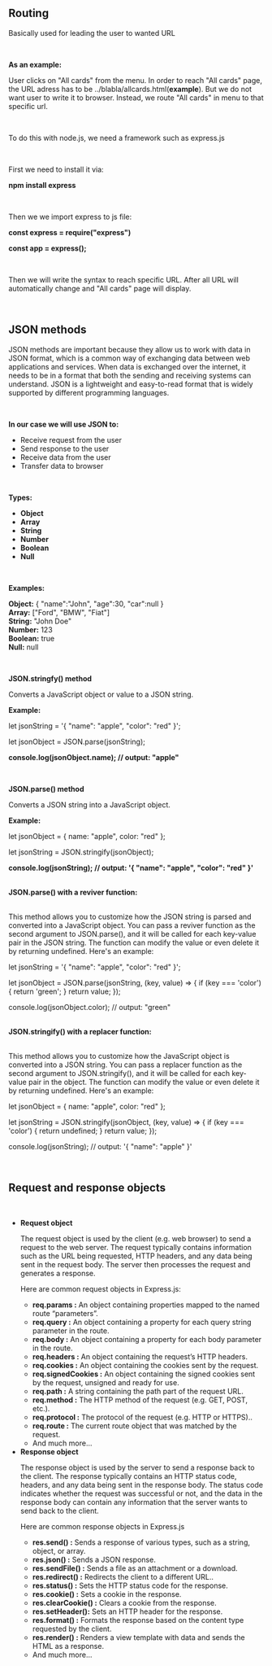 <h2>Routing</h2>
<p>Basically used for leading the user to wanted URL</p>
<br>
<p><b>As an example:</b></p>
<p>
  User clicks on "All cards" from the menu. In order to reach "All cards" page, the URL
  adress has to be ../blabla/allcards.html(<b>example</b>). But we
  do not want user to write it to browser. Instead, we route "All cards" in menu
  to that specific url.
</p>
<br>
<p>To do this with node.js, we need a framework such as express.js</p>
<br />
<p>
    First we need to install it via: <br>
    <p> <b>npm install express</b> </p>
</p> <br>
<p>
    Then we we import express to js file: <br>
    <p><b>const express = require("express")</b></p>
    <p><b>const app = express();</b></p>
</p><br>
<p>Then we will write the syntax to reach specific URL. After all URL will automatically change and "All cards" page will display.</p>
<br>
<h2>JSON methods</h2>
<p>JSON methods are important because they allow us to work with data in JSON format, which is a common way of exchanging data between web applications and services. When data is exchanged over the internet, it needs to be in a format that both the sending and receiving systems can understand. JSON is a lightweight and easy-to-read format that is widely supported by different programming languages.</p>
<br>
<p> <b>In our case we will use JSON to:</b>
    <ul>
        <li>Receive request from the user</li>
        <li>Send response to the user</li>
        <li>Receive data from the user</li>
        <li>Transfer data to browser</li>
    </ul>
</p>
<br>
<p><b>Types:
    <ul>
        <li>Object</li>
        <li>Array</li>
        <li>String</li>
        <li>Number</li>
        <li>Boolean</li>
        <li>Null</li>
    </ul>
</b></p>
<br>
<p>
    <b>Examples:</b>
    <p>
        <b>Object:</b> { "name":"John", "age":30, "car":null } <br>
        <b>Array:</b> ["Ford", "BMW", "Fiat"] <br>
        <b>String:</b> "John Doe" <br>
        <b>Number:</b> 123 <br> 
        <b>Boolean:</b> true <br>
        <b>Null:</b> null <br>
    </p>
</p>
<br>
<p>
    <b>JSON.stringfy() method</b>
    <p>Converts a JavaScript object or value to a JSON string.</p>
    <p> <b>Example:</b> </p>
    <p>let jsonString = '{ "name": "apple", "color": "red" }';</p>
    <p>let jsonObject = JSON.parse(jsonString);</p>
    <p><b>console.log(jsonObject.name); // output: "apple"</b></p>
</p>
<br>
<p>
    <b>JSON.parse() method</b>
    <p>Converts a JSON string into a JavaScript object.</p>
    <p> <b>Example:</b> </p>
    <p>let jsonObject = { name: "apple", color: "red" };</p>
    <p>let jsonString = JSON.stringify(jsonObject);</p>
    <p><b>console.log(jsonString); // output: '{ "name": "apple", "color": "red" }'</b></p>
</p>
<br>
<b>JSON.parse() with a reviver function:</b>
<br>
<br>
<p>This method allows you to customize how the JSON string is parsed and converted into a JavaScript object. You can pass a reviver function as the second argument to JSON.parse(), and it will be called for each key-value pair in the JSON string. The function can modify the value or even delete it by returning undefined. Here's an example:</p>
<p>
    <p>let jsonString = '{ "name": "apple", "color": "red" }';
    </p>
    <p>let jsonObject = JSON.parse(jsonString, (key, value) => {
        if (key === 'color') {
            return 'green';
        }
        return value;
    });</p>
    <p>console.log(jsonObject.color); // output: "green"</p>
</p>
<br>
<b>JSON.stringify() with a replacer function:</b>
<br>
<br>
<p>This method allows you to customize how the JavaScript object is converted into a JSON string. You can pass a replacer function as the second argument to JSON.stringify(), and it will be called for each key-value pair in the object. The function can modify the value or even delete it by returning undefined. Here's an example:</p>
<p>
    <p>let jsonObject = { name: "apple", color: "red" };
    </p>
    <p>let jsonString = JSON.stringify(jsonObject, (key, value) => {
        if (key === 'color') {
            return undefined;
        }
        return value;
    });</p>
    <p>console.log(jsonString); // output: '{ "name": "apple" }'</p>
</p>
<br>
<h2>Request and response objects</h2>
<br>
<ul>
    <li> <b>Request object</b> </li>     
        <p>The request object is used by the client (e.g. web browser) to send a request to the web server. The request typically contains information such as the URL being requested, HTTP headers, and any data being sent in the request body. The server then processes the request and generates a response.</p>
        <p>Here are common request objects in Express.js:</p>
        <ul>
            <li> <b>req.params :</b> An object containing properties mapped to the named route “parameters”.</li>
            <li> <b>req.query :</b> An object containing a property for each query string parameter in the route.</li>
            <li> <b>req.body :</b> An object containing a property for each body parameter in the route.</li>
            <li> <b>req.headers :</b> An object containing the request’s HTTP headers.</li>
            <li> <b>req.cookies :</b> An object containing the cookies sent by the request.</li>
            <li> <b>req.signedCookies :</b> An object containing the signed cookies sent by the request, unsigned and ready for use.</li>
            <li> <b>req.path :</b> A string containing the path part of the request URL.</li>
            <li> <b>req.method :</b> The HTTP method of the request (e.g. GET, POST, etc.).</li>
            <li> <b>req.protocol :</b> The protocol of the request (e.g. HTTP or HTTPS)..</li> 
            <li> <b>req.route :</b> The current route object that was matched by the request.</li> 
            <li>And much more...</li>
        </ul>
        <li> <b>Response object</b>
            <p>The response object is used by the server to send a response back to the client. The response typically contains an HTTP status code, headers, and any data being sent in the response body. The status code indicates whether the request was successful or not, and the data in the response body can contain any information that the server wants to send back to the client.</p>
            <p>Here are common response objects in Express.js</p>
            <ul>
                <li> <b>res.send() :</b> Sends a response of various types, such as a string, object, or array.</li>
                <li> <b>res.json() :</b> Sends a JSON response.</li>
                <li> <b>res.sendFile() :</b> Sends a file as an attachment or a download.</li>
                <li> <b>res.redirect() :</b> Redirects the client to a different URL..</li>
                <li> <b>res.status() :</b> Sets the HTTP status code for the response.</li>
                <li> <b>res.cookie() :</b> Sets a cookie in the response.</li>
                <li> <b>res.clearCookie() :</b> Clears a cookie from the response.</li>
                <li> <b>res.setHeader():</b> Sets an HTTP header for the response.</li>
                <li> <b>res.format() :</b> Formats the response based on the content type requested by the client.</li>
                <li> <b>res.render() :</b> Renders a view template with data and sends the HTML as a response.</li>
                <li>And much more...</li>
</ul>
